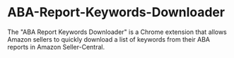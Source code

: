 # ABA-Report-Keywords-Downloader
The "ABA Report Keywords Downloader" is a Chrome extension that allows Amazon sellers to quickly download a list of keywords from their ABA reports in Amazon Seller-Central. 
